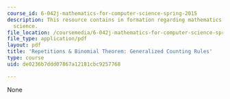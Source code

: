 ```yaml
---
course_id: 6-042j-mathematics-for-computer-science-spring-2015
description: This resource contains in formation regarding mathematics for computer
  science.
file_location: /coursemedia/6-042j-mathematics-for-computer-science-spring-2015/de0236b7ddd07867a12181cbc9257768_MIT6_042JS16_Generalized.pdf
file_type: application/pdf
layout: pdf
title: 'Repetitions & Binomial Theorem: Generalized Counting Rules'
type: course
uid: de0236b7ddd07867a12181cbc9257768

---
```

None